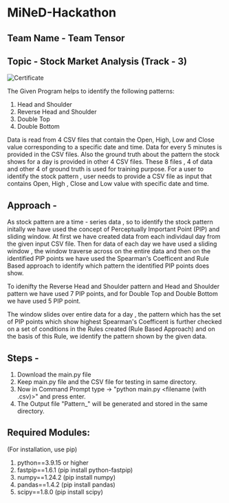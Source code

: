 # MiNeD-Hackathon

## Team Name - Team Tensor 
## Topic - Stock Market Analysis (Track - 3)

![Certificate](https://github.com/Amaan165/MiNeD-Hackathon/blob/main/Certificate.png)

The Given Program helps to identify the following patterns:
1. Head and Shoulder 
2. Reverse Head and Shoulder
3. Double Top 
4. Double Bottom

Data is read from 4 CSV files that contain the Open, High, Low and Close value corresponding to a specific date and time. Data for every 5 minutes is provided in the CSV files. Also the ground truth about the pattern the stock shows for a day is provided in other 4 CSV files. These 8 files , 4 of data and other 4 of ground truth is used for training purpose. For a user to identify the stock pattern , user needs to provide a CSV file as input that contains Open, High , Close and Low value with specific date and time.


## Approach -
As stock pattern are a time - series data , so to identify the stock pattern initally we have used the concept of Perceptually Important Point (PIP) and sliding window. At first we have created data from each individaul day from the given input CSV file. Then for data of each day we have used a sliding window , the window traverse across on the entire data and then on the identified PIP points we have used the Spearman's Coefficent and Rule Based approach to identify which pattern the identified PIP points does show.

To idenifty the Reverse Head and Shoulder pattern and Head and Shoulder pattern we have used 7 PIP points, and for Double Top and Double Bottom we have used 5 PIP point.

The window slides over entire data for a day , the pattern which has the set of PIP points which show highest Spearman's Coefficent is further checked on a set of conditions in the Rules created (Rule Based Approach) and on the basis of this Rule, we identify the pattern shown by the given data.

## Steps -
1. Download the main.py file
2. Keep main.py file and the CSV file for testing in same directory.
3. Now in Command Prompt type -> "python main.py <filename (with .csv)>" and press enter.
4. The Output file "Pattern_" will be generated and stored in the same directory.

## Required Modules:
(For installation, use pip)

1. python==3.9.15 or higher
2. fastpip==1.6.1 (pip install python-fastpip)
3. numpy==1.24.2 (pip install numpy)
4. pandas==1.4.2 (pip install pandas)
5. scipy==1.8.0 (pip install scipy)
